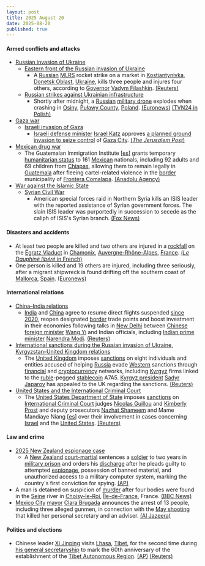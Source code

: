 ```yaml
---
layout: post
title: 2025 August 20
date: 2025-08-20
published: true
---
```



#### Armed conflicts and attacks

* [Russian invasion of Ukraine](https://en.wikipedia.org/wiki/Russian_invasion_of_Ukraine "Russian invasion of Ukraine")
  * [Eastern front of the Russian invasion of Ukraine](https://en.wikipedia.org/wiki/Eastern_front_of_the_Russian_invasion_of_Ukraine "Eastern front of the Russian invasion of Ukraine")
    * A [Russian](https://en.wikipedia.org/wiki/Russian_Armed_Forces "Russian Armed Forces") [MLRS](https://en.wikipedia.org/wiki/Multiple_rocket_launcher "Multiple rocket launcher") rocket strike on a market in [Kostiantynivka](https://en.wikipedia.org/wiki/Kostiantynivka "Kostiantynivka"), [Donetsk Oblast](https://en.wikipedia.org/wiki/Donetsk_Oblast "Donetsk Oblast"), [Ukraine](https://en.wikipedia.org/wiki/Ukraine "Ukraine"), kills three people and injures four others, according to [Governor](https://en.wikipedia.org/wiki/Governor_of_Donetsk_Oblast "Governor of Donetsk Oblast") [Vadym Filashkin](https://en.wikipedia.org/wiki/Vadym_Filashkin "Vadym Filashkin"). [(Reuters)](https://www.reuters.com/world/three-killed-russian-shelling-key-eastern-ukrainian-city-local-officials-say-2025-08-20/)
  * [Russian strikes against Ukrainian infrastructure](https://en.wikipedia.org/wiki/Russian_strikes_against_Ukrainian_infrastructure_%282022%E2%80%93present%29 "Russian strikes against Ukrainian infrastructure (2022–present)")
    * Shortly after midnight, a [Russian](https://en.wikipedia.org/wiki/Russia "Russia") [military drone](https://en.wikipedia.org/wiki/Drone_warfare "Drone warfare") explodes when crashing in [Osiny](https://en.wikipedia.org/wiki/Osiny%2C_Pu%C5%82awy_County "Osiny, Puławy County"), [Puławy County](https://en.wikipedia.org/wiki/Pu%C5%82awy_County "Puławy County"), [Poland](https://en.wikipedia.org/wiki/Poland "Poland"). [(Euronews)](https://www.euronews.com/2025/08/20/suspected-military-drone-crashes-and-explodes-in-eastern-poland-officials-say) [(TVN24 in Polish)](https://tvn24.pl/polska/mon-mamy-do-czynienia-z-rosyjskim-dronem-prowokacja-st8608372)
* [Gaza war](https://en.wikipedia.org/wiki/Gaza_war "Gaza war")
  * [Israeli invasion of Gaza](https://en.wikipedia.org/wiki/Israeli_invasion_of_Gaza "Israeli invasion of Gaza")
    * [Israeli defense minister](https://en.wikipedia.org/wiki/Ministry_of_Defense_%28Israel%29 "Ministry of Defense (Israel)") [Israel Katz](https://en.wikipedia.org/wiki/Israel_Katz "Israel Katz") approves [a planned ground invasion to seize control](https://en.wikipedia.org/wiki/2025_Gaza_City_offensive "2025 Gaza City offensive") of [Gaza City](https://en.wikipedia.org/wiki/Gaza_City "Gaza City"). [(*The Jerusalem Post*)](https://www.jpost.com/israel-news/defense-news/article-864732)
* [Mexican drug war](https://en.wikipedia.org/wiki/Mexican_drug_war "Mexican drug war")
  * The Guatemalan Immigration Institute [[es](https://es.wikipedia.org/wiki/Instituto_Guatemalteco_de_Migraci%C3%B3n "es:Instituto Guatemalteco de Migración")] grants temporary [humanitarian status](https://en.wikipedia.org/wiki/Humanitarian_visa "Humanitarian visa") to 161 [Mexican](https://en.wikipedia.org/wiki/Mexicans "Mexicans") nationals, including 92 adults and 69 children from [Chiapas](https://en.wikipedia.org/wiki/Chiapas "Chiapas"), allowing them to remain legally in [Guatemala](https://en.wikipedia.org/wiki/Guatemala "Guatemala") after fleeing cartel-related violence in the [border](https://en.wikipedia.org/wiki/Guatemala%E2%80%93Mexico_border "Guatemala–Mexico border") municipality of [Frontera Comalapa](https://en.wikipedia.org/wiki/Frontera_Comalapa "Frontera Comalapa"). [(Anadolu Agency)](https://www.aa.com.tr/en/americas/guatemala-agrees-to-shelter-161-mexicans-fleeing-violence-in-southern-mexico/3665060)
* [War against the Islamic State](https://en.wikipedia.org/wiki/War_against_the_Islamic_State "War against the Islamic State")
  * [Syrian Civil War](https://en.wikipedia.org/wiki/Syrian_Civil_War "Syrian Civil War")
    * American special forces raid in Northern Syria kills an ISIS leader with the reported assistance of Syrian government forces. The slain ISIS leader was purportedly in succession to secede as the caliph of ISIS's Syrian branch. [(Fox News)](https://www.foxnews.com/us/us-military-raid-syria-eliminates-isis-leader-waiting-key-financier-officials)

#### Disasters and accidents

* At least two people are killed and two others are injured in a [rockfall](https://en.wikipedia.org/wiki/Rockfall "Rockfall") on the [Égratz Viaduct](https://en.wikipedia.org/wiki/%C3%89gratz_Viaduct "Égratz Viaduct") in [Chamonix](https://en.wikipedia.org/wiki/Chamonix "Chamonix"), [Auvergne-Rhône-Alpes](https://en.wikipedia.org/wiki/Auvergne-Rh%C3%B4ne-Alpes "Auvergne-Rhône-Alpes"), [France](https://en.wikipedia.org/wiki/France "France"). [(*Le Dauphiné libéré* in French)](https://www.ledauphine.com/faits-divers-justice/2025/08/20/un-eboulement-fait-des-victimes-dans-les-egratz-a-passy)
* One person is killed and 19 others are injured, including three seriously, after a migrant shipwreck is found drifting off the southern coast of [Mallorca](https://en.wikipedia.org/wiki/Mallorca "Mallorca"), [Spain](https://en.wikipedia.org/wiki/Spain "Spain"). [(Euronews)](https://www.euronews.com/2025/08/20/one-dead-and-19-injured-after-migrant-shipwreck-found-drifting-off-mallorca)

#### International relations

* [China–India relations](https://en.wikipedia.org/wiki/China%E2%80%93India_relations "China–India relations")
  * [India](https://en.wikipedia.org/wiki/India "India") and [China](https://en.wikipedia.org/wiki/China "China") agree to resume direct flights suspended [since 2020](https://en.wikipedia.org/wiki/2020%E2%80%932021_China%E2%80%93India_skirmishes "2020–2021 China–India skirmishes"), reopen designated [border](https://en.wikipedia.org/wiki/Sino-Indian_border_dispute "Sino-Indian border dispute") trade points and boost investment in their economies following talks in [New Delhi](https://en.wikipedia.org/wiki/New_Delhi "New Delhi") between [Chinese foreign minister](https://en.wikipedia.org/wiki/Foreign_Minister_of_China "Foreign Minister of China") [Wang Yi](https://en.wikipedia.org/wiki/Wang_Yi "Wang Yi") and Indian officials, including [Indian prime minister](https://en.wikipedia.org/wiki/Prime_Minister_of_India "Prime Minister of India") [Narendra Modi](https://en.wikipedia.org/wiki/Narendra_Modi "Narendra Modi"). [(Reuters)](https://www.reuters.com/world/china/india-china-agree-resume-direct-flights-boost-business-links-2025-08-19/)
* [International sanctions during the Russian invasion of Ukraine](https://en.wikipedia.org/wiki/International_sanctions_during_the_Russian_invasion_of_Ukraine "International sanctions during the Russian invasion of Ukraine"), [Kyrgyzstan–United Kingdom relations](https://en.wikipedia.org/wiki/Kyrgyzstan%E2%80%93United_Kingdom_relations "Kyrgyzstan–United Kingdom relations")
  * The [United Kingdom](https://en.wikipedia.org/wiki/United_Kingdom "United Kingdom") imposes [sanctions](https://en.wikipedia.org/wiki/United_Kingdom_sanctions "United Kingdom sanctions") on eight individuals and entities accused of helping [Russia](https://en.wikipedia.org/wiki/Russia "Russia") evade [Western](https://en.wikipedia.org/wiki/Western_world "Western world") sanctions through [financial](https://en.wikipedia.org/wiki/Financial_network "Financial network") and [cryptocurrency](https://en.wikipedia.org/wiki/Cryptocurrency "Cryptocurrency") networks, including [Kyrgyz](https://en.wikipedia.org/wiki/Kyrgyzstan "Kyrgyzstan") firms linked to the [ruble](https://en.wikipedia.org/wiki/Digital_ruble "Digital ruble")-pegged [stablecoin](https://en.wikipedia.org/wiki/Stablecoin "Stablecoin") A7A5. [Kyrgyz president](https://en.wikipedia.org/wiki/President_of_Kyrgyzstan "President of Kyrgyzstan") [Sadyr Japarov](https://en.wikipedia.org/wiki/Sadyr_Japarov "Sadyr Japarov") has appealed to the UK regarding the sanctions. [(Reuters)](https://www.reuters.com/business/finance/kyrgyzstan-appeals-trump-starmer-after-uk-imposes-russia-related-sanctions-2025-08-21/)
* [United States and the International Criminal Court](https://en.wikipedia.org/wiki/United_States_and_the_International_Criminal_Court "United States and the International Criminal Court")
  * The [United States Department of State](https://en.wikipedia.org/wiki/United_States_Department_of_State "United States Department of State") imposes [sanctions](https://en.wikipedia.org/wiki/United_States_government_sanctions "United States government sanctions") on [International Criminal Court](https://en.wikipedia.org/wiki/International_Criminal_Court "International Criminal Court") judges [Nicolas Guillou](https://en.wikipedia.org/wiki/Nicolas_Guillou "Nicolas Guillou") and [Kimberly Prost](https://en.wikipedia.org/wiki/Kimberly_Prost "Kimberly Prost") and deputy prosecutors [Nazhat Shameem](https://en.wikipedia.org/wiki/Nazhat_Shameem "Nazhat Shameem") and Mame Mandiaye Niang [[es](https://es.wikipedia.org/wiki/Mame_Mandiaye_Niang "es:Mame Mandiaye Niang")] over their involvement in cases concerning [Israel](https://en.wikipedia.org/wiki/Israel "Israel") and the [United States](https://en.wikipedia.org/wiki/United_States "United States"). [(Reuters)](https://www.reuters.com/world/asia-pacific/trump-administration-imposes-new-sanctions-four-icc-judges-prosecutors-2025-08-20/)

#### Law and crime

* [2025 New Zealand espionage case](https://en.wikipedia.org/wiki/2025_New_Zealand_espionage_case "2025 New Zealand espionage case")
  * A [New Zealand](https://en.wikipedia.org/wiki/New_Zealand "New Zealand") [court-martial](https://en.wikipedia.org/wiki/Court-martial "Court-martial") sentences a [soldier](https://en.wikipedia.org/wiki/New_Zealand_Defence_Force "New Zealand Defence Force") to two years in [military prison](https://en.wikipedia.org/wiki/Military_prison "Military prison") and orders his [discharge](https://en.wikipedia.org/wiki/Military_discharge "Military discharge") after he pleads guilty to attempted [espionage](https://en.wikipedia.org/wiki/Foreign_espionage_in_New_Zealand "Foreign espionage in New Zealand"), possession of banned material, and unauthorized access to a military computer system, marking the country's first conviction for spying. [(AP)](https://apnews.com/article/soldier-white-nationalist-espionage-new-zealand-sentence-c04660d4155e770aef7006aaf4e7f200)
* A man is detained on suspicion of [murder](https://en.wikipedia.org/wiki/Murder_in_French_law "Murder in French law") after four bodies were found in the [Seine](https://en.wikipedia.org/wiki/Seine "Seine") river in [Choisy-le-Roi](https://en.wikipedia.org/wiki/Choisy-le-Roi "Choisy-le-Roi"), [Île-de-France](https://en.wikipedia.org/wiki/%C3%8Ele-de-France "Île-de-France"), France. [(BBC News)](https://www.bbc.com/news/articles/c5yer12rp8po)
* [Mexico City](https://en.wikipedia.org/wiki/Mexico_City "Mexico City") [mayor](https://en.wikipedia.org/wiki/List_of_heads_of_government_of_Mexico_City "List of heads of government of Mexico City") [Clara Brugada](https://en.wikipedia.org/wiki/Clara_Brugada "Clara Brugada") announces the arrest of 13 people, including three alleged gunmen, in connection with the [May shooting](https://en.wikipedia.org/wiki/List_of_politicians_killed_during_the_presidency_of_Claudia_Sheinbaum#2025 "List of politicians killed during the presidency of Claudia Sheinbaum") that killed her personal secretary and an adviser. [(Al Jazeera)](https://www.aljazeera.com/news/2025/8/20/authorities-arrest-13-suspects-over-killing-of-mexico-city-officials)

#### Politics and elections

* Chinese leader [Xi Jinping](https://en.wikipedia.org/wiki/Xi_Jinping "Xi Jinping") visits [Lhasa](https://en.wikipedia.org/wiki/Lhasa "Lhasa"), [Tibet](https://en.wikipedia.org/wiki/Tibet "Tibet"), for the second time during [his general secretaryship](https://en.wikipedia.org/wiki/General_secretaryship_of_Xi_Jinping "General secretaryship of Xi Jinping") to mark the 60th anniversary of the establishment of the [Tibet Autonomous Region](https://en.wikipedia.org/wiki/Tibet_Autonomous_Region "Tibet Autonomous Region"). [(AP)](https://apnews.com/article/china-tibet-xi-jinping-visit-lhasa-8bf015c599a9cc17c5c25e8f69a32d78) [(Reuters)](https://www.reuters.com/world/china/chinas-xi-makes-second-ever-visit-tibet-president-2025-08-20/)
